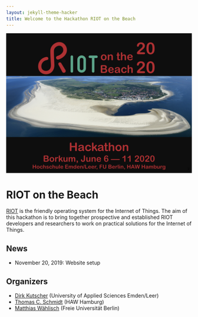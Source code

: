 ```yaml
---
layout: jekyll-theme-hacker
title: Welcome to the Hackathon RIOT on the Beach
---
```


![rob-2020-logo](/images/rob-2020.002.png)

# RIOT on the Beach

[RIOT](https://riot-os.org/) is the friendly operating system for the Internet of Things.
The aim of this hackathon is to bring together prospective and established RIOT developers and researchers to work on practical solutions for the Internet of Things.


## News

- November 20, 2019: Website setup

## Organizers

- [Dirk Kutscher](http://dirk-kutscher.info/) (University of Applied Sciences Emden/Leer)
- [Thomas C. Schmidt](http://inet.haw-hamburg.de/members/schmidt) (HAW Hamburg)
- [Matthias W&auml;hlisch](http://www.mi.fu-berlin.de/en/inf/groups/ilab/members/waehlisch.html) (Freie Universit&auml;t Berlin)
